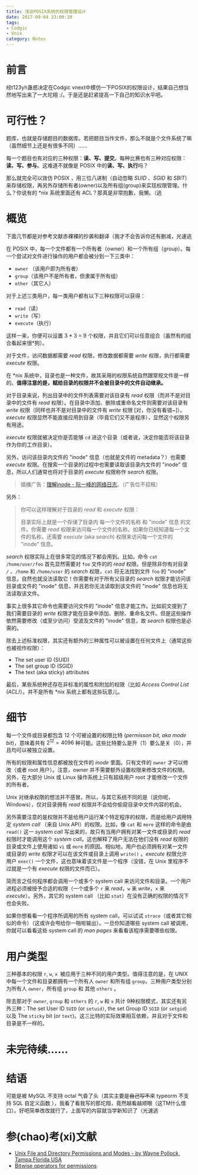 ```yaml
---
title: 浅谈POSIX系统的权限管理设计
date: 2017-09-04 23:00:10
tags: 
- Codgic
- Unix
category: Notes
---
```


# 前言

经t123yh蛊惑决定在Codgic vnext中模仿一下POSIX的权限设计，结果自己想当然地写出来了一大坨翔 :/。于是还是赶紧提高一下自己的知识水平吧。



# 可行性？

题库，也就是存储题目的数据库。若把题目当作文件，那么不就是个文件系统了嘛（虽然细节上还是有很多不同）…… 

每一个题目也有对应的三种权限：**读、写、提交**。每种比赛也有三种对应权限：**读、写、参与**。这难道不就像是 POSIX 中的**读、写、执行**吗？

那么就完全可以效仿 POSIX ，用三位八进制（自动忽略 *SUID* 、*SGID* 和 *SBIT*）来存储权限，再另外存储所有者(owner)以及所有组(group)来实现权限管理。什么？你说有的 *nix 系统里面还有 ACL？那真是非常抱歉，我懒。（逃



# 概览

下面几节都是对参考文献赤裸裸的抄袭和翻译（我才不会告诉你还有删减，光速逃

在 POSIX 中，每一个文件都有一个所有者（owner）和一个所有组（group）。每一个尝试对文件进行操作的用户都会被分到一下三类中：

- `owner` （该用户即为所有者）
- `group`（该用户不是所有者，但隶属于所有组）
- `other`（其它人）

对于上述三类用户，每一类用户都有以下三种权限可以获得：

- `read`（读）
- `write`（写）
- `execute`（执行）

这样一来，你便可以设置 3 * 3 = 9 个权限，并且它们可以任意组合（虽然有的组合看起来很*狗）。

对于文件，访问数据都需要 *read* 权限，修改数据都需要 *write* 权限，执行都需要 *execute* 权限。

在 *nix 系统中，目录也是一种文件，故其采用的权限系统自然跟常规文件是一样的。**值得注意的是，赋给目录的权限并不会被目录中的文件自动继承。**

对于目录来说，列出目录中的文件列表需要对该目录有 *read* 权限（而并不是对目录中的文件有 *read* 权限）。在目录中添加、删除或重命名文件则需要对该目录有 *write* 权限（同样也并不是对目录中的文件有 *write* 权限 [对，你没有看错~]）。*execute* 权限显然不能直接应用到目录（毕竟它们又不是程序），显然这个权限另有用途。

*execute* 权限就被决定你是否能够 `cd` 进这个目录（或者说，决定你能否将该目录作为你的工作目录）。

另外，访问该目录内文件的 "inode" 信息（也就是文件的 metadata？）也需要 *execute* 权限。在搜索一个目录的过程中也需要读取该目录内文件的 "inode" 信息，所以人们通常也将对于目录的 *execute* 权限称作 *search* 权限。

> 插播广告：[理解inode - 阮一峰的网络日志](http://www.ruanyifeng.com/blog/2011/12/inode.html)。（广告位不招租）

另外：

> 你可以这样理解对于目录的 *read* 和 *execute* 权限：
>
> 目录实际上就是一个存储了目录内 每一个文件的名称 和 "inode" 信息 的文件。你需要 *read* 权限来访问每一个文件的名称。如果你已经知道每一个文件的名称，还需要 *execute* (aka *search*) 权限来访问每一个文件的 "inode" 信息。

*search* 权限实际上在很多常见的情况下都会用到。比如，命令 `cat /home/user/foo` 首先显然需要对 `foo` 文件的的 *read* 权限。但是除非你有对目录 `/` 、`/home` 和 `/home/user` 的 *search* 权限，`cat` 将无法找到文件 `foo` 的 "inode" 信息，自然也就没法读取它！你需要有对于所有父目录的 *search* 权限才能访问该目录或文件的 "inode" 信息，并且若你无法读取到该文件的 "inode" 信息也将无法读取该文件。

事实上很多其它命令也需要访问文件的 "inode" 信息才能工作。比如前文提到了我们需要目录的 *write* 权限才能在目录中添加、删除、重命名文件。但是这些操作依然需要修改（或至少访问）受波及文件的 "inode" 信息，故 *search* 权限也是必需的。

除去上述标准权限，其实还有额外的三种属性可以被设置在任何文件上（通常这些也被视作权限）：

- The set user ID (SUID)
- The set group ID (SGID)
- The text (aka sticky) attributes

最后，某些系统种还存在非标准的属性和附加的权限（比如 *Access Control List (ACL)*）。并不是所有 *nix 系统上都有这些玩意儿。



# 细节

每一个文件或目录都包含 12 个可被设置的权限比特 (*permisson bit, aka mode bit*)，意味着共有 $2 ^ {12} = 4096$ 种可能。这些比特要么是开（1）要么是关（0），并且均可以被独立设置。

所有的权限和属性信息都被放在文件的 *inode* 里面。只有文件的 `owner` 才可以修改（或者 root 用户）。注意，owner 并不需要额外设置权限来修改文件的权限。另外，在大部分 Unix 或 Linux 操作系统上只有超级用户 root 才能修改一个文件的所有者。

Unix 对继承权限的想法并不感冒。所以，与其它系统不同的是（说你呢，Windows），仅对目录拥有 *read* 权限并不会给你偷窥目录中文件内容的机会。

另外需要注意的是权限并不是给用户运行某个特定程序的权限，而是给用户调用特定 *system call* （来自 Unix API）的权限。比如，像 `cat` 和 `more` 这样的命令是由 `read()` 这一 *system call* 写出来的，故只有当用户拥有对某一文件或目录的 *read* 权限时才能调用这个 *system call*。这也解释了用户无法在他们没有 *read* 权限的目录或文件上使用诸如 `vi` 或 `more` 的原因。相似地，用户也必须拥有对某一文件或目录的 *write* 权限才可以在该文件或目录上调用 `write()` 。*execute* 权限允许用户 `exec()` 一个文件，这也意味着该文件是一个程序（没错，在 Unix 里程序不过就是一个有 *execute* 权限的文件而已）。

简而言之任何程序都会调用一个或多个 system call 来访问文件和目录。一个用户进程必须被授予合适的权限（一个或多个 `r` 来 *read*，`w` 来 *write*，`x` 来 *execute*）。另外，其它的 system call （比如 `stat`）在没有正确的权限的情况下也会失败。

如果你想看看一个程序所调用的所有 system call，可以试试 `strace`（或者其它相似的命令）（这或许会甩给你一啪啦输出）。一旦你知道哪些 system call 被调用，你就可以看看这些 system call 的 *man pages* 来看看该程序需要哪些权限。



# 用户类型

三种基本的权限 `r`, `w`, `x `被应用于三种不同的用户类型。值得注意的是，在 UNIX 中每一个文件和目录都拥有一个所有人 `owner` 和所有组 `group`。三种用户类型分别为所有人 `owner`，所有组 `group` 和 其他 `others` 。

除去那对于 `owner`, `group` 和 `others` 的 `r`, `w` 和 `x` 共计 9种权限模式，其实还有另外三种：The set User ID `SUID` (or `setuid)`, the set Group ID `SGID` (or `setgid`) 以及 The `sticky` bit  (or `text`)。这三比特的实际效果相互依赖，并且对于文件和目录是不一样的。



# 未完待续……



# 结语

可能是被 MySQL 不支持 octal 气昏了头（其实主要是~~自己写不来~~  typeorm 不支持 SQL 自定义函数 ），我看了看我写的那坨翔，竟然越看越顺眼（这TM什么借口）。好吧简单改改就行了，上面写的内容就当学新知识了（光速逃



# 参(chao)考(xi)文献

- [Unix File and Directory Permissions and Modes - by Wayne Pollock, Tampa Florida USA](https://wpollock.com/AUnix1/FilePermissions.htm)
- [Bitwise operators for permissions](https://codereview.stackexchange.com/questions/79020/bitwise-operators-for-permissions)


